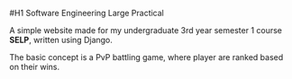  #H1 Software Engineering Large Practical
 
 A simple website made for my undergraduate 3rd year semester 1 course __SELP__, written using Django.
 
 The basic concept is a PvP battling game, where player are ranked based on their wins.
